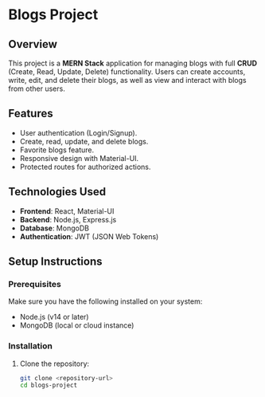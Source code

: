 # Blogs Project

## Overview

This project is a **MERN Stack** application for managing blogs with full **CRUD** (Create, Read, Update, Delete) functionality. Users can create accounts, write, edit, and delete their blogs, as well as view and interact with blogs from other users.

## Features

- User authentication (Login/Signup).
- Create, read, update, and delete blogs.
- Favorite blogs feature.
- Responsive design with Material-UI.
- Protected routes for authorized actions.

## Technologies Used

- **Frontend**: React, Material-UI
- **Backend**: Node.js, Express.js
- **Database**: MongoDB
- **Authentication**: JWT (JSON Web Tokens)

## Setup Instructions

### Prerequisites

Make sure you have the following installed on your system:

- Node.js (v14 or later)
- MongoDB (local or cloud instance)

### Installation

1. Clone the repository:

   ```bash
   git clone <repository-url>
   cd blogs-project
